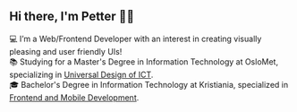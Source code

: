 ## Hi there, I'm Petter 👋😁

💻 I’m a Web/Frontend Developer with an interest in creating visually pleasing and user friendly UIs!<br/>
📚 Studying for a Master's Degree in Information Technology at OsloMet, specializing in [Universal Design of ICT](https://www.oslomet.no/en/study/tkd/applied-computer-information-technology).<br/>
🎓 Bachelor's Degree in Information Technology at Kristiania, specialized in [Frontend and Mobile Development](https://www.kristiania.no/studier/bachelor/informasjonsteknologi-frontend-og-mobilutvikling/).<br/>
